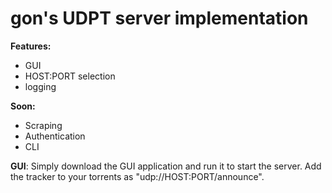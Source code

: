 # gon's UDPT server implementation

**Features:**
- GUI
- HOST:PORT selection
- logging

**Soon:**
- Scraping
- Authentication
- CLI

**GUI**:
Simply download the GUI application and run it to start the server.
Add the tracker to your torrents as "udp://HOST:PORT/announce".